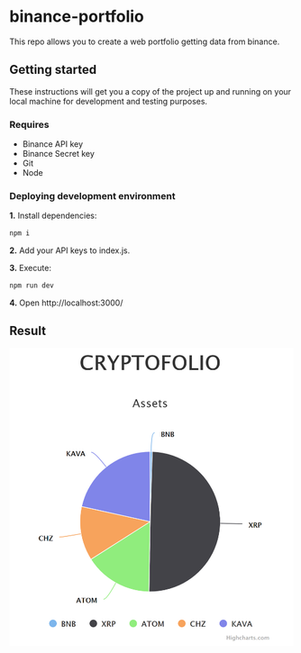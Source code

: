 # binance-portfolio

This repo allows you to create a web portfolio getting data from binance.

## Getting started

These instructions will get you a copy of the project up and running on your local machine for development and testing purposes.

### Requires

* Binance API key
* Binance Secret key
* Git
* Node

### Deploying development environment

**1.** Install dependencies:
```bash
npm i
```
**2.** Add your API keys to index.js.

**3.** Execute:
```bash
npm run dev
```
**4.** Open http://localhost:3000/

## Result

![Test Image 4](https://github.com/sergialca/binance-portfolio/blob/master/static/result.png)
